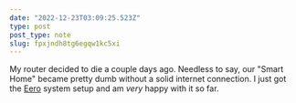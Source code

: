 ```yaml
---
date: "2022-12-23T03:09:25.523Z"
type: post 
post_type: note
slug: fpxjndh8tg6egqw1kc5xi
---
```

My router decided to die a couple days ago.  Needless to say, our "Smart Home" became pretty dumb without a solid internet connection. I just got the [Eero](https://eero.com/) system setup and am _very_ happy with it so far.
